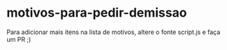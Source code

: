 # motivos-para-pedir-demissao

Para adicionar mais itens na lista de motivos, altere o fonte script.js e faça um PR ;)
